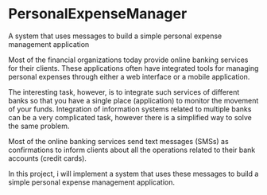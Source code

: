 # PersonalExpenseManager

A system that uses messages to build a simple personal expense management application

Most of the financial organizations today provide online banking services for their clients. These
applications often have integrated tools for managing personal expenses through either a web interface or a
mobile application.


The interesting task, however, is to integrate such services of different banks so that you have a single place
(application) to monitor the movement of your funds. Integration of information systems related to
multiple banks can be a very complicated task, however there is a simplified way to solve the same
problem. 

Most of the online banking services send text messages (SMSs) as confirmations to inform clients
about all the operations related to their bank accounts (credit cards).

In this project, i will implement a system that uses these messages to build a simple personal expense management application.
